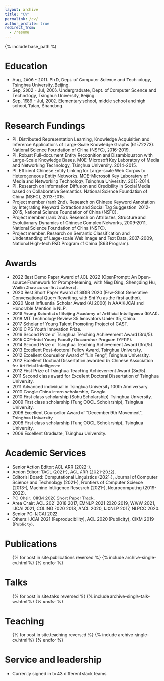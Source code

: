 ```yaml
---
layout: archive
title: "CV"
permalink: /cv/
author_profile: true
redirect_from:
  - /resume
---
```


{% include base_path %}

Education
======
* Aug, 2006 - 2011. Ph.D, Dept. of Computer Science and Technology, Tsinghua University, Beijing.
* Sep, 2002 - Jul, 2006. Undergraduate, Dept. of Computer Science and Technology, Tsinghua University, Beijing.
* Sep, 1989 - Jul, 2002. Elementary school, middle school and high school, Taian, Shandong.

Research Fundings
======
* PI. Distributed Representation Learning, Knowledge Acquisition and Inference Applications of Large-Scale Knowledge Graphs (61572273). National Science Foundation of China (NSFC), 2016-2019.
* PI. Robust Full-document Entity Recognition and Disambiguation with Large-Scale Knowledge Bases. MOE-Microsoft Key Laboratory of Media and Networking Technology, Tsinghua University. 2014-2015.
* PI. Efficient Chinese Entity Linking for Large-scale Web Corpus to Heterogeneous Entity Networks. MOE-Microsoft Key Laboratory of Media and Networking Technology, Tsinghua University. 2013-2014.
* PI. Research on Information Diffusion and Credibility in Social Media based on Collaborative Semantics. National Science Foundation of China (NSFC), 2013-2015.
* Project member (rank 2nd). Research on Chinese Keyword Annotation by Integrating Keyword Extraction and Social Tag Suggestion. 2012-2015, National Science Foundation of China (NSFC).
* Project member (rank 2nd). Research on Attributes, Structure and Evolutionary Dynamics of Chinese Complex Networks, 2009-2011, National Science Foundation of China (NSFC).
* Project member. Research on Semantic Classification and Understanding of Large-scale Web Image and Text Data, 2007-2009, National High-tech R&D Program of China (863 Program).

Awards
======
* 2022 Best Demo Paper Award of ACL 2022 (OpenPrompt: An Open-source Framework for Prompt-learning, with Ning Ding, Shengding Hu, Weilin Zhao as co-first authors).
* 2020 Best Short Paper Award of SIGIR 2020 (Few-Shot Generative Conversational Query Rewriting, with Shi Yu as the first author).
* 2020 Most Influential Scholar Award (AI 2000) in AAAI/IJCAI and Honorable Mention in NLP.
* 2019 Young Scientist of Beijing Academy of Artificial Intelligence (BAAI).
* 2018 MIT Technology Review 35 Innovators Under 35, China.
* 2017 Scholar of Young Talent Promoting Project of CAST.
* 2016 CIPS Youth Innovation Prize.
* 2016 Second Prize of Tsinghua Teaching Achievement Award (3rd/5).
* 2015 CCF-Intel Young Faculty Researcher Program (YFRP).
* 2014 Second Prize of Tsinghua Teaching Achievement Award (3rd/5).
* 2013 Excellent Post-doctoral Fellow Award, Tsinghua University.
* 2012 Excellent Counsellor Award of "Lin Feng", Tsinghua University.
* 2012 Excellent Doctoral Dissertation awarded by Chinese Association for Artificial Intelligence.
* 2012 First Prize of Tsinghua Teaching Achievement Award (3rd/5).
* 2011 Second class award for Excellent Doctoral Dissertation of Tsinghua University.
* 2011 Advanced individual in Tsinghua University 100th Anniversary.
* 2010 Google China intern scholarship, Google.
* 2010 First class scholarship (Sohu Scholarship), Tsinghua University.
* 2009 First class scholarship (Tung OOCL Scholarship), Tsinghua University.
* 2008 Excellent Counsellor Award of "December 9th Movement", Tsinghua University.
* 2008 First class scholarship (Tung OOCL Scholarship), Tsinghua University.
* 2006 Excellent Graduate, Tsinghua University.

Academic Services
======
* Senior Action Editor: ACL ARR (2022-).
* Action Editor: TACL (2021-), ACL ARR (2021-2022).
* Editorial Board: Computational Linguistics (2021-), Journal of Computer Science and Technology (2021-), Frontiers of Computer Science (2013-), Machine Intlligence Research (2021-), Neurocomputing (2019-2022).
* PC Chair: CIKM 2020 Short Paper Track.
* Area Chair: ACL 2021 2018 2017, EMNLP 2021 2020 2019, WWW 2021, IJCAI 2021, COLING 2020 2018, AACL 2020, IJCNLP 2017, NLPCC 2020.
* Senior PC: IJCAI 2022.
* Others: IJCAI 2021 (Reproducibility), ACL 2020 (Publicity), CIKM 2019 (Publicity).

Publications
======
  <ul>{% for post in site.publications reversed %}
    {% include archive-single-cv.html %}
  {% endfor %}</ul>
  
Talks
======
  <ul>{% for post in site.talks reversed %}
    {% include archive-single-talk-cv.html  %}
  {% endfor %}</ul>
  
Teaching
======
  <ul>{% for post in site.teaching reversed %}
    {% include archive-single-cv.html %}
  {% endfor %}</ul>
  
Service and leadership
======
* Currently signed in to 43 different slack teams

